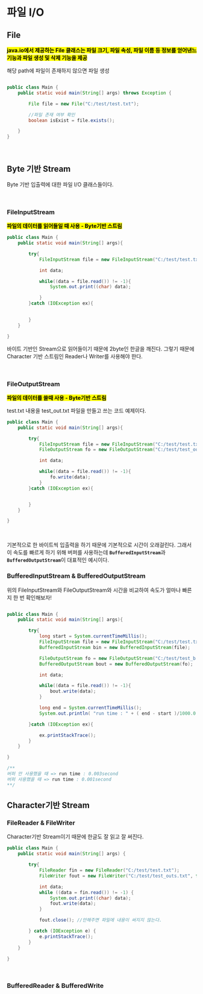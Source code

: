 # 파일 I/O

## File
<mark>**java.io에서 제공하는 File 클래스는 파일 크기, 파일 속성, 파일 이름 등 정보를 얻어낸느 기능과 파일 생성 및 삭제 기능을 제공**</mark>

해당 path에 파일이 존재하지 않으면 파일 생성 

```java

public class Main {
    public static void main(String[] args) throws Exception {

        File file = new File("C:/test/test.txt");

        //파일 존재 여부 확인
        boolean isExist = file.exists();

    }
}

```
</br>

## Byte 기반 Stream

Byte 기반 입출력에 대한 파일 I/O 클래스들이다.

</br>

### FileInputStream
<mark>**파일의 데이터를 읽어들일 때 사용 - Byte기반 스트림**</mark>

```java
public class Main {
    public static void main(String[] args){

        try{
            FileInputStream file = new FileInputStream("C:/test/test.txt");

            int data;

            while((data = file.read()) != -1){
                System.out.print((char) data);

            }
        }catch (IOException ex){
            

        }
    }

}

```
바이트 기반인 Stream으로 읽어들이기 때문에 2byte인 한글을 깨진다. 그렇기 때문에 Character 기반 스트림인 Reader나 Writer를 사용해야 한다. 


</br>

### FileOutputStream
<mark>**파일의 데이터를 쓸때 사용 - Byte기반 스트림**</mark></br>


test.txt 내용을 test_out.txt 파일을 만들고 쓰는 코드 예제이다. 
```java
public class Main {
    public static void main(String[] args){

        try{
            FileInputStream file = new FileInputStream("C:/test/test.txt");
            FileOutputStream fo = new FileOutputStream("C:/test/test_out.txt");

            int data;

            while((data = file.read()) != -1){
                fo.write(data);
            }
        }catch (IOException ex){


        }
    }

}

```
</br>

기본적으로 한 바이트씩 입출력을 하기 때문에 기본적으로 시간이 오래걸린다. 그래서 이 속도를 빠르게 하기 위해 버퍼를 사용하는데 <code>**BufferedInputStream**</code>과 <code>**BufferedOutputStream**</code>이 대표적인 예시이다. 


### BufferedInputStream & BufferedOutputStream

위의 FileInputStream와 FileOutputStream와 시간을 비교하여 속도가 얼마나 빠른지 한 번 확인해보자!

```java

public class Main {
    public static void main(String[] args){

        try{
            long start = System.currentTimeMillis();
            FileInputStream file = new FileInputStream("C:/test/test.txt");
            BufferedInputStream bin = new BufferedInputStream(file);

            FileOutputStream fo = new FileOutputStream("C:/test/test_b.txt");
            BufferedOutputStream bout = new BufferedOutputStream(fo);

            int data;

            while((data = file.read()) != -1){
                bout.write(data);
            }

            long end = System.currentTimeMillis();
            System.out.println( "run time : " + ( end - start )/1000.0 + "second");

        }catch (IOException ex){

            ex.printStackTrace();
        }
    }

}

/**
버퍼 안 사용했을 때 => run time : 0.003second
버퍼 사용했을 때 => run time : 0.001second
**/

```



## Character기반 Stream

### FileReader & FileWriter 

Character기반 Stream이기 때문에 한글도 잘 읽고 잘 써진다.

```java
public class Main {
    public static void main(String[] args) {

        try{
            FileReader fin = new FileReader("C:/test/test.txt");
            FileWriter fout = new FileWriter("C:/test/test_outs.txt", false);

            int data;
            while ((data = fin.read()) != -1) {
                System.out.print((char) data);
                fout.write(data);
            }

            fout.close(); //안해주면 파일에 내용이 써지지 않는다.

        } catch (IOException e) {
            e.printStackTrace();
        }
    }

}

```

</br>

### BufferedReader & BufferedWrite


